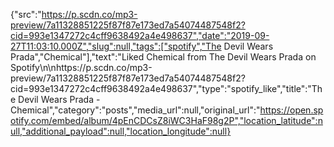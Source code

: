{"src":"https://p.scdn.co/mp3-preview/7a11328851225f87f87e173ed7a54074487548f2?cid=993e1347272c4cff9638492a4e498637","date":"2019-09-27T11:03:10.000Z","slug":null,"tags":["spotify","The Devil Wears Prada","Chemical"],"text":"Liked Chemical from The Devil Wears Prada on Spotify\n\nhttps://p.scdn.co/mp3-preview/7a11328851225f87f87e173ed7a54074487548f2?cid=993e1347272c4cff9638492a4e498637","type":"spotify_like","title":"The Devil Wears Prada - Chemical","category":"posts","media_url":null,"original_url":"https://open.spotify.com/embed/album/4pEnCDCsZ8iWC3HaF98g2P","location_latitude":null,"additional_payload":null,"location_longitude":null}